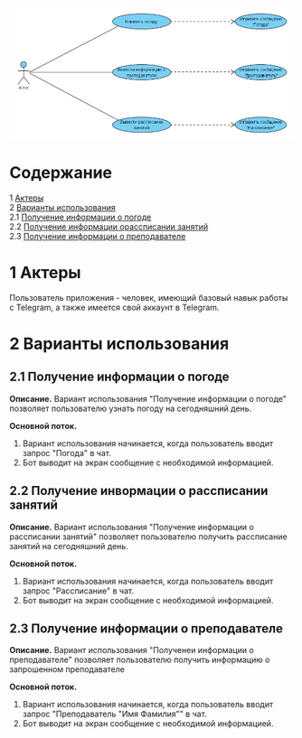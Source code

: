![UseCase](../use_case/use_case.png)

# Cодержание
1 [Актеры](#1) <br>
2 [Варианты использования](#2) <br>
2.1 [Получение информации о погоде](#2.1) <br>
2.2 [Получение информации орассписании занятий](#2.2) <br>
2.3 [Получение информации о преподавателе](#2.3) <br>

<a name="1"/>

# 1 Актеры
  Пользователь приложения - человек, имеющий базовый навык работы с Telegram, а также имеется свой       аккаунт в Telegram.

<a name="2"/>

# 2 Варианты использования

<a name="2.1"/>

## 2.1 Получение информации о погоде

**Описание.** Вариант использования "Получение информации о погоде" позволяет пользователю узнать погоду на сегодняшний день.

**Основной поток.**
1. Вариант использования начинается, когда пользователь вводит запрос "Погода" в чат.
2. Бот выводит на экран сообщение с необходимой информацией.

<a name="2.2"/>

## 2.2 Получение инвормации о рассписании занятий

**Описание.** Вариант использования "Получение информации о рассписании занятий" позволяет пользователю получить рассписание занятий на сегодняшний день.

**Основной поток.**
1. Вариант использования начинается, когда пользователь вводит запрос "Рассписание" в чат.
2. Бот выводит на экран сообщение с необходимой информацией. 

<a name="2.3"/>

## 2.3 Получение информации о преподавателе

**Описание.** Вариант использования "Полученеи информации о преподавателе" позволяет пользователю получить информацию о запрошенном преподавателе

**Основной поток.**
1. Вариант использования начинается, когда пользователь вводит запрос "Преподаватель "Имя Фамилия"" в чат.
2. Бот выводит на экран сообщение с необходимой информацией. 
